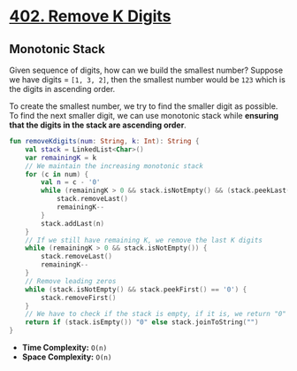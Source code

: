 # [402. Remove K Digits](https://leetcode.com/problems/remove-k-digits/description/)

## Monotonic Stack
Given sequence of digits, how can we build the smallest number? Suppose we have digits = `[1, 3, 2]`, then the smallest number would be `123` which is the digits in ascending order.

To create the smallest number, we try to find the smaller digit as possible. To find the next smaller digit, we can use monotonic stack while **ensuring that the digits in the stack are ascending order**.

```kotlin
fun removeKdigits(num: String, k: Int): String {
    val stack = LinkedList<Char>()
    var remainingK = k
    // We maintain the increasing monotonic stack
    for (c in num) {
        val n = c - '0'
        while (remainingK > 0 && stack.isNotEmpty() && (stack.peekLast() > n) {
            stack.removeLast()
            remainingK--
        }
        stack.addLast(n)
    }
    // If we still have remaining K, we remove the last K digits
    while (remainingK > 0 && stack.isNotEmpty()) {
        stack.removeLast()
        remainingK--
    }
    // Remove leading zeros
    while (stack.isNotEmpty() && stack.peekFirst() == '0') {
        stack.removeFirst()
    }
    // We have to check if the stack is empty, if it is, we return "0"
    return if (stack.isEmpty()) "0" else stack.joinToString("")
}
```

* **Time Complexity:** `O(n)`
* **Space Complexity:** `O(n)`